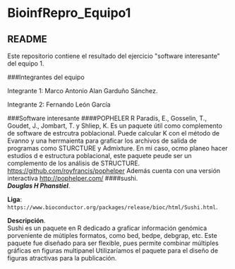 # BioinfRepro_Equipo1
## README

Este repositorio contiene el resultado del ejercicio "software interesante" del equipo 1.

###Integrantes del equipo   

Integrante 1: Marco Antonio Alan Garduño Sánchez.   

Integrante 2: Fernando León García

###Software interesante
####POPHELER R 
Paradis, E., Gosselin, T., Goudet, J., Jombart, T. y Shliep, K.
Es un paquete útil como complemento de software de estrcutra poblacional. Puede calcular K con el método de Evanno y una herrmaienta para graficar los archivos de salida de  programas como STURCTURE y Admixture.
En mi caso, ocmo planeo hacer estudios d e estructura poblacional, este paquete peude ser un complemento de los análisis de STRUCTURE.
https://github.com/royfrancis/pophelper
Además cuenta con una versión interactiva
http://pophelper.com/
####sushi.      
***Douglas H Phanstiel***.   
  
**Liga**: `https://www.bioconductor.org/packages/release/bioc/html/Sushi.html`.  

**Descripción**.   
Sushi es un paquete en R dedicado a graficar información genómica porveniente de mútiples formatos, como bed, bedpe, debgrap, etc. Este paquete fue diseñado para ser flexible, pues permite combinar múltiples gráficas en figuras multipanel
Utilizaríamos el paquete para el diseño de figuras atractivas para la publicación. 

